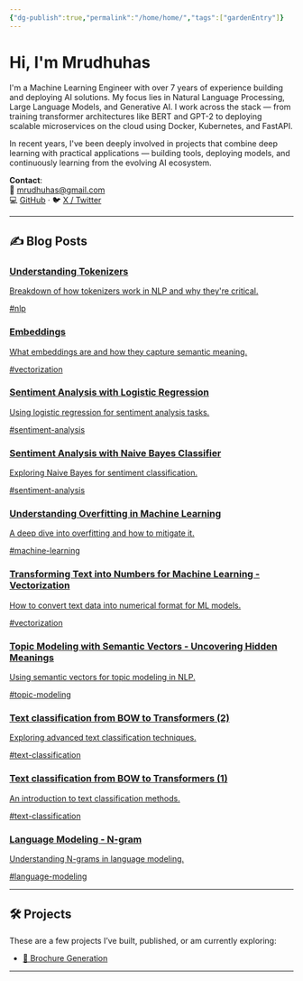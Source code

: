 ```yaml
---
{"dg-publish":true,"permalink":"/home/home/","tags":["gardenEntry"]}
---
```



# Hi, I'm Mrudhuhas

I'm a Machine Learning Engineer with over 7 years of experience building and deploying AI solutions. My focus lies in Natural Language Processing, Large Language Models, and Generative AI. I work across the stack — from training transformer architectures like BERT and GPT-2 to deploying scalable microservices on the cloud using Docker, Kubernetes, and FastAPI.

In recent years, I've been deeply involved in projects that combine deep learning with practical applications — building tools, deploying models, and continuously learning from the evolving AI ecosystem.

**Contact**:  
📧 mrudhuhas@gmail.com  
💻 [GitHub](https://github.com/MrudhuhasM) · 🐦 [X / Twitter](https://x.com/_mrudhu_)

---

## ✍️ Blog Posts

<div class="blog-grid">

  <div class="blog-card">
    <a href="/Understanding Tokenizers">
      <h3>Understanding Tokenizers</h3>
      <p class="description">Breakdown of how tokenizers work in NLP and why they're critical.</p>
      <span class="tag">#nlp</span>
    </a>
  </div>

  <div class="blog-card">
    <a href="/Embeddings">
      <h3>Embeddings</h3>
      <p class="description">What embeddings are and how they capture semantic meaning.</p>
      <span class="tag">#vectorization</span>
    </a>
  </div>

  <div class="blog-card">
    <a href="/Sentiment Analysis with Logistic Regression">
      <h3>Sentiment Analysis with Logistic Regression</h3>
      <p class="description">Using logistic regression for sentiment analysis tasks.</p>
      <span class="tag">#sentiment-analysis</span>
    </a>
  </div>
  <div class="blog-card">
    <a href="/Sentiment Analysis with Naive Bayes Classifier">
      <h3>Sentiment Analysis with Naive Bayes Classifier</h3>
      <p class="description">Exploring Naive Bayes for sentiment classification.</p>
      <span class="tag">#sentiment-analysis</span>
    </a>
  </div>
  <div class="blog-card">
    <a href="/Understanding Overfitting in Machine Learning">
      <h3>Understanding Overfitting in Machine Learning</h3>
      <p class="description">A deep dive into overfitting and how to mitigate it.</p>
      <span class="tag">#machine-learning</span>
    </a>
  </div>
  <div class="blog-card">
    <a href="/Transforming Text into Numbers for Machine Learning - Vectorization">
      <h3>Transforming Text into Numbers for Machine Learning - Vectorization</h3>
      <p class="description">How to convert text data into numerical format for ML models.</p>
      <span class="tag">#vectorization</span>
    </a>
  </div>
  <div class="blog-card">
    <a href="/Topic Modeling with Semantic Vectors - Uncovering Hidden Meanings">
      <h3>Topic Modeling with Semantic Vectors - Uncovering Hidden Meanings</h3>
      <p class="description">Using semantic vectors for topic modeling in NLP.</p>
      <span class="tag">#topic-modeling</span>
    </a>
  </div>
  <div class="blog-card">
    <a href="/Text classification from BOW to Transformers (2)">
      <h3>Text classification from BOW to Transformers (2)</h3>
      <p class="description">Exploring advanced text classification techniques.</p>
      <span class="tag">#text-classification</span>
    </a>
  </div>
  <div class="blog-card">
    <a href="/Text classification from BOW to Transformers (1)">
      <h3>Text classification from BOW to Transformers (1)</h3>
      <p class="description">An introduction to text classification methods.</p>
      <span class="tag">#text-classification</span>
    </a>
  </div>
  <div class="blog-card">
    <a href="/Language Modeling - N-gram">
      <h3>Language Modeling - N-gram</h3>
      <p class="description">Understanding N-grams in language modeling.</p>
      <span class="tag">#language-modeling</span>
    </a>
  </div>
</div>


---

## 🛠️ Projects

These are a few projects I’ve built, published, or am currently exploring:

- [🧾 Brochure Generation](https://github.com/MrudhuhasM/brochure-generation)

---

